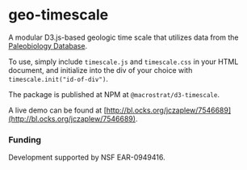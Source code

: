 geo-timescale
=============

A modular D3.js-based geologic time scale that utilizes data from the [Paleobiology Database](http://paleobiodb.org).

To use, simply include ````timescale.js```` and ````timescale.css```` in your HTML document, and initialize into the div of your choice with ````timescale.init("id-of-div")````.

The package is published at NPM at `@macrostrat/d3-timescale`.

A live demo can be found at [http://bl.ocks.org/jczaplew/7546689](http://bl.ocks.org/jczaplew/7546689).

### Funding
Development supported by NSF EAR-0949416.
